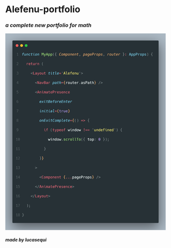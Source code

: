 # Alefenu-portfolio

### _a complete new portfolio for math_

![code screnshot](./public/images/code-screenshot.png)

##### _made by lucasequi_
